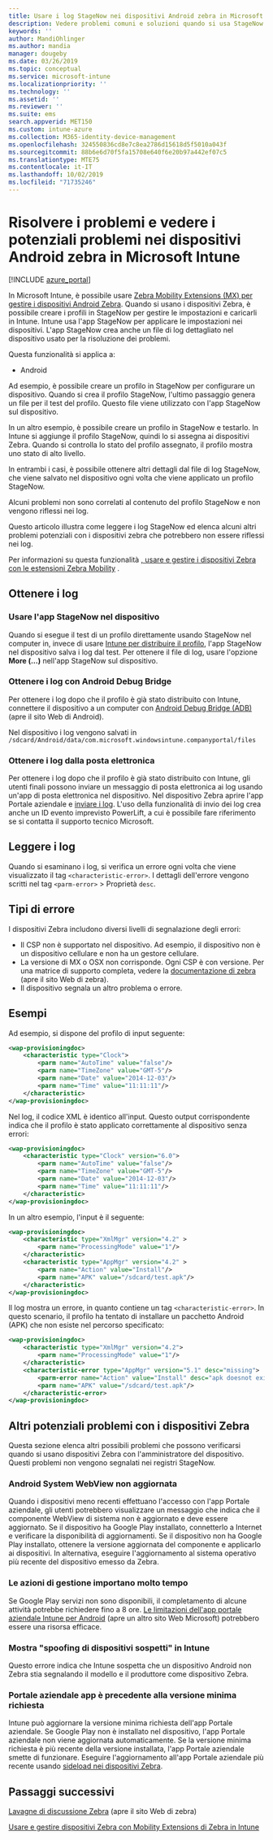 ```yaml
---
title: Usare i log StageNow nei dispositivi Android zebra in Microsoft Intune-Azure | Microsoft Docs
description: Vedere problemi comuni e soluzioni quando si usa StageNow nei dispositivi Android con Microsoft Intune. Viene anche illustrato come ottenere i log e vedere esempi di come leggere i log per ottenere esito positivo o negativo.
keywords: ''
author: MandiOhlinger
ms.author: mandia
manager: dougeby
ms.date: 03/26/2019
ms.topic: conceptual
ms.service: microsoft-intune
ms.localizationpriority: ''
ms.technology: ''
ms.assetid: ''
ms.reviewer: ''
ms.suite: ems
search.appverid: MET150
ms.custom: intune-azure
ms.collection: M365-identity-device-management
ms.openlocfilehash: 324550836cd8e7c8ea2786d15618d5f5010a043f
ms.sourcegitcommit: 88b6e6d70f5fa15708e640f6e20b97a442ef07c5
ms.translationtype: MTE75
ms.contentlocale: it-IT
ms.lasthandoff: 10/02/2019
ms.locfileid: "71735246"
---
```

# <a name="troubleshoot-and-see-potential-issues-on-android-zebra-devices-in-microsoft-intune"></a>Risolvere i problemi e vedere i potenziali problemi nei dispositivi Android zebra in Microsoft Intune

[!INCLUDE [azure_portal](../includes/azure_portal.md)]

In Microsoft Intune, è possibile usare [Zebra Mobility Extensions (MX) per gestire i dispositivi Android Zebra](android-zebra-mx-overview.md). Quando si usano i dispositivi Zebra, è possibile creare i profili in StageNow per gestire le impostazioni e caricarli in Intune. Intune usa l'app StageNow per applicare le impostazioni nei dispositivi. L'app StageNow crea anche un file di log dettagliato nel dispositivo usato per la risoluzione dei problemi.

Questa funzionalità si applica a:

- Android

Ad esempio, è possibile creare un profilo in StageNow per configurare un dispositivo. Quando si crea il profilo StageNow, l'ultimo passaggio genera un file per il test del profilo. Questo file viene utilizzato con l'app StageNow sul dispositivo.

In un altro esempio, è possibile creare un profilo in StageNow e testarlo. In Intune si aggiunge il profilo StageNow, quindi lo si assegna ai dispositivi Zebra. Quando si controlla lo stato del profilo assegnato, il profilo mostra uno stato di alto livello.

In entrambi i casi, è possibile ottenere altri dettagli dal file di log StageNow, che viene salvato nel dispositivo ogni volta che viene applicato un profilo StageNow.

Alcuni problemi non sono correlati al contenuto del profilo StageNow e non vengono riflessi nei log.

Questo articolo illustra come leggere i log StageNow ed elenca alcuni altri problemi potenziali con i dispositivi zebra che potrebbero non essere riflessi nei log.

Per informazioni su questa funzionalità [, usare e gestire i dispositivi Zebra con le estensioni Zebra Mobility](android-zebra-mx-overview.md) .

## <a name="get-the-logs"></a>Ottenere i log

### <a name="use-the-stagenow-app-on-the-device"></a>Usare l'app StageNow nel dispositivo
Quando si esegue il test di un profilo direttamente usando StageNow nel computer in, invece di usare [Intune per distribuire il profilo](android-zebra-mx-overview.md#step-4-create-a-device-management-profile-in-stagenow), l'app StageNow nel dispositivo salva i log dal test. Per ottenere il file di log, usare l'opzione **More (...)** nell'app StageNow sul dispositivo.

### <a name="get-logs-using-android-debug-bridge"></a>Ottenere i log con Android Debug Bridge
Per ottenere i log dopo che il profilo è già stato distribuito con Intune, connettere il dispositivo a un computer con [Android Debug Bridge (ADB)](https://developer.android.com/studio/command-line/adb) (apre il sito Web di Android).

Nel dispositivo i log vengono salvati in `/sdcard/Android/data/com.microsoft.windowsintune.companyportal/files`

### <a name="get-logs-from-email"></a>Ottenere i log dalla posta elettronica
Per ottenere i log dopo che il profilo è già stato distribuito con Intune, gli utenti finali possono inviare un messaggio di posta elettronica ai log usando un'app di posta elettronica nel dispositivo. Nel dispositivo Zebra aprire l'app Portale aziendale e [inviare i log](https://docs.microsoft.com/intune-user-help/send-logs-to-your-it-admin-by-email-android). L'uso della funzionalità di invio dei log crea anche un ID evento imprevisto PowerLift, a cui è possibile fare riferimento se si contatta il supporto tecnico Microsoft.

## <a name="read-the-logs"></a>Leggere i log

Quando si esaminano i log, si verifica un errore ogni volta che viene visualizzato il tag `<characteristic-error>`. I dettagli dell'errore vengono scritti nel tag `<parm-error>` > Proprietà `desc`.

## <a name="error-types"></a>Tipi di errore

I dispositivi Zebra includono diversi livelli di segnalazione degli errori:

- Il CSP non è supportato nel dispositivo. Ad esempio, il dispositivo non è un dispositivo cellulare e non ha un gestore cellulare.
- La versione di MX o OSX non corrisponde. Ogni CSP è con versione. Per una matrice di supporto completa, vedere la [documentazione di zebra](http://techdocs.zebra.com/mx/) (apre il sito Web di zebra).
- Il dispositivo segnala un altro problema o errore.

## <a name="examples"></a>Esempi

Ad esempio, si dispone del profilo di input seguente:

```xml
<wap-provisioningdoc>
    <characteristic type="Clock">
        <parm name="AutoTime" value="false"/>
        <parm name="TimeZone" value="GMT-5"/>
        <parm name="Date" value="2014-12-03"/>
        <parm name="Time" value="11:11:11"/>
    </characteristic>
</wap-provisioningdoc>
```

Nel log, il codice XML è identico all'input. Questo output corrispondente indica che il profilo è stato applicato correttamente al dispositivo senza errori:

```xml
<wap-provisioningdoc>
    <characteristic type="Clock" version="6.0">
        <parm name="AutoTime" value="false"/>
        <parm name="TimeZone" value="GMT-5"/>
        <parm name="Date" value="2014-12-03"/>
        <parm name="Time" value="11:11:11"/>
    </characteristic>
</wap-provisioningdoc>
```

In un altro esempio, l'input è il seguente:

```xml
<wap-provisioningdoc>
    <characteristic type="XmlMgr" version="4.2" >
        <parm name="ProcessingMode" value="1"/>
    </characteristic>
    <characteristic type="AppMgr" version="4.2" >
        <parm name="Action" value="Install"/>
        <parm name="APK" value="/sdcard/test.apk"/>
    </characteristic>
</wap-provisioningdoc>
```

Il log mostra un errore, in quanto contiene un tag `<characteristic-error>`. In questo scenario, il profilo ha tentato di installare un pacchetto Android (APK) che non esiste nel percorso specificato:

```xml
<wap-provisioningdoc>
    <characteristic type="XmlMgr" version="4.2">
        <parm name="ProcessingMode" value="1"/>
    </characteristic>
    <characteristic-error type="AppMgr" version="5.1" desc="missing">
        <parm-error name="Action" value="Install" desc="apk doesnot exist in the path"/>
        <parm name="APK" value="/sdcard/test.apk"/>
    </characteristic-error>
</wap-provisioningdoc>
```

## <a name="other-potential-issues-with-zebra-devices"></a>Altri potenziali problemi con i dispositivi Zebra

Questa sezione elenca altri possibili problemi che possono verificarsi quando si usano dispositivi Zebra con l'amministratore del dispositivo. Questi problemi non vengono segnalati nei registri StageNow.

### <a name="android-system-webview-is-out-of-date"></a>Android System WebView non aggiornata

Quando i dispositivi meno recenti effettuano l'accesso con l'app Portale aziendale, gli utenti potrebbero visualizzare un messaggio che indica che il componente WebView di sistema non è aggiornato e deve essere aggiornato. Se il dispositivo ha Google Play installato, connetterlo a Internet e verificare la disponibilità di aggiornamenti. Se il dispositivo non ha Google Play installato, ottenere la versione aggiornata del componente e applicarlo ai dispositivi. In alternativa, eseguire l'aggiornamento al sistema operativo più recente del dispositivo emesso da Zebra.

### <a name="management-actions-take-a-long-time"></a>Le azioni di gestione importano molto tempo

Se Google Play servizi non sono disponibili, il completamento di alcune attività potrebbe richiedere fino a 8 ore. [Le limitazioni dell'app portale aziendale Intune per Android](https://support.microsoft.com/help/3211588/limitations-of-intune-company-portal-app-for-android-in-china) (apre un altro sito Web Microsoft) potrebbero essere una risorsa efficace.

### <a name="device-spoofing-suspected-shows-in-intune"></a>Mostra "spoofing di dispositivi sospetti" in Intune

Questo errore indica che Intune sospetta che un dispositivo Android non Zebra stia segnalando il modello e il produttore come dispositivo Zebra.

### <a name="company-portal-app-is-older-than-minimum-required-version"></a>Portale aziendale app è precedente alla versione minima richiesta

Intune può aggiornare la versione minima richiesta dell'app Portale aziendale. Se Google Play non è installato nel dispositivo, l'app Portale aziendale non viene aggiornata automaticamente. Se la versione minima richiesta è più recente della versione installata, l'app Portale aziendale smette di funzionare. Eseguire l'aggiornamento all'app Portale aziendale più recente usando [sideload nei dispositivi Zebra](android-zebra-mx-overview.md#sideload-the-company-portal-app).

## <a name="next-steps"></a>Passaggi successivi

[Lavagne di discussione Zebra](https://developer.zebra.com/community/home/discussions) (apre il sito Web di zebra)

[Usare e gestire dispositivi Zebra con Mobility Extensions di Zebra in Intune](android-zebra-mx-overview.md)
